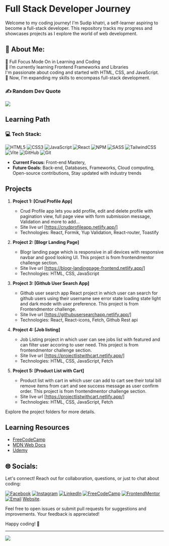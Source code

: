 # Full Stack Developer Journey

Welcome to my coding journey! I'm Sudip khatri, a self-learner aspiring to become a full-stack developer. This repository tracks my progress and showcases projects as I explore the world of web development.

## 💫 About Me:
💪 Full Focus Mode On in Learning and Coding<br>🌱 I’m currently learning Frontend Frameworks and Libraries<br>
I'm passionate about coding and started with HTML, CSS, and JavaScript.<br>🤵 Now,  I'm expanding my skills to encompass full-stack development.

### ✍️ Random Dev Quote
![](https://quotes-github-readme.vercel.app/api?type=horizontal&theme=radical)

## Learning Path

### 💻 Tech Stack:
![HTML5](https://img.shields.io/badge/html5-%23E34F26.svg?style=for-the-badge&logo=html5&logoColor=white) ![CSS3](https://img.shields.io/badge/css3-%231572B6.svg?style=for-the-badge&logo=css3&logoColor=white)  ![JavaScript](https://img.shields.io/badge/javascript-%23323330.svg?style=for-the-badge&logo=javascript&logoColor=%23F7DF1E) ![React](https://img.shields.io/badge/react-%2320232a.svg?style=for-the-badge&logo=react&logoColor=%2361DAFB) ![NPM](https://img.shields.io/badge/NPM-%23CB3837.svg?style=for-the-badge&logo=npm&logoColor=white) ![SASS](https://img.shields.io/badge/SASS-hotpink.svg?style=for-the-badge&logo=SASS&logoColor=white) ![TailwindCSS](https://img.shields.io/badge/tailwindcss-%2338B2AC.svg?style=for-the-badge&logo=tailwind-css&logoColor=white) ![Vite](https://img.shields.io/badge/vite-%23646CFF.svg?style=for-the-badge&logo=vite&logoColor=white) ![GitHub](https://img.shields.io/badge/github-%23121011.svg?style=for-the-badge&logo=github&logoColor=white) ![Git](https://img.shields.io/badge/git-%23F05033.svg?style=for-the-badge&logo=git&logoColor=white)
- **Current Focus:** Front-end Mastery, 
- **Future Goals:** Back-end, Databases, Frameworks, Cloud computing, Open-source contributions, Stay updated with industry trends

## Projects

1. **Project 1: [Crud Profile App]**
   - Crud Profile app lets you add profile, edit and delete profile with pagination view, full page view with form submission message, Validation and more to add...
   - Site live url [https://crudprofileapp.netlify.app/]
   - Technologies: React, Formik, Yup Validation, React-router, Toastify

2. **Project 2: [Blogr Landing Page]**
   - Blogr landing page which is responsive in all devices with responsive navbar and good looking UI. This project is from frontendmentor challenge section.
   - Site live url [https://blogr-landingpage-frontend.netlify.app/]
   - Technologies: HTML, CSS, JavaScript

3. **Project 3: [Github User Search App]**
   - Github user search app React project in which user can search for github users using their username see error state loading state light and dark mode with user preference. This project is from Frontendmentor challenge.
   - Site live url [https://githubusersearchapp.netlify.app/]
   - Technologies: React, React-icons, Fetch, Github Rest api
     
4. **Project 4: [Job listing]**
   - Job Listing project in which user can see jobs list with featured and can filter user accoring to user need. This project is from frontendmentor challenge section.
   - Site live url [https://projectlistwithcart.netlify.app/]
   - Technologies: HTML, CSS, JavaScript, Fetch
     
5. **Project 5: [Product List with Cart]**
   - Product list with cart in which user can add to cart see their total bill remove items from cart and see success message as user confirm order. This project is from frontendmentor challenge section.
   - Site live url [https://projectlistwithcart.netlify.app/]
   - Technologies: HTML, CSS, JavaScript, Fetch
  


Explore the project folders for more details.

## Learning Resources

- [FreeCodeCamp](https://www.freecodecamp.org/)
- [MDN Web Docs](https://developer.mozilla.org/)
- [Udemy](https://www.udemy.com/)

## 🌐 Socials:

Let's connect! Reach out for collaboration, questions, or just to chat about coding:

[![Facebook](https://img.shields.io/badge/Facebook-%231877F2.svg?logo=Facebook&logoColor=white)](https://www.facebook.com/sudip.maharjan.31521/) [![Instagram](https://img.shields.io/badge/Instagram-%23E4405F.svg?logo=Instagram&logoColor=white)](https://www.instagram.com/sudip_khattri1/?hl=en) [![LinkedIn](https://img.shields.io/badge/LinkedIn-%230077B5.svg?logo=linkedin&logoColor=white)](https://www.linkedin.com/in/sudip-khatri-a72a6a27b/) [![FreeCodeCamp](https://img.shields.io/badge/FreeCodeCamp-%230a0a23.svg?logo=freecodecamp&logoColor=white)](https://www.freecodecamp.org/fcc689dafc5-d1cb-43c0-8a10-85682d08e2ed) 
[![FrontendMentor](https://img.shields.io/badge/FrontendMentor-%234ad9d9.svg?logoColor=white)](https://www.frontendmentor.io/profile/SudipKhatri036)
[![Email](https://img.shields.io/badge/Gmail-%23f23548.svg?logo=gmail&logoColor=white)](mailto:sudipkhatri036@gmail.com)
[Website](https://sudipkhatri.netlify.app/).


Feel free to open issues or submit pull requests for suggestions and improvements. Your feedback is appreciated!

Happy coding! 🚀

---
[![](https://visitcount.itsvg.in/api?id=sudipkhatri036&icon=0&color=1)](https://visitcount.itsvg.in)
